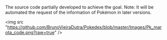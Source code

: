 The source code partially developed to achieve the goal. 
Note: It will be automated the request of the information of Pokémon in later versions.

<img src "https://github.com/BrunoVieiraDutra/Pokedex/blob/master/Images/Pk_marota_code.png?raw=true" />
